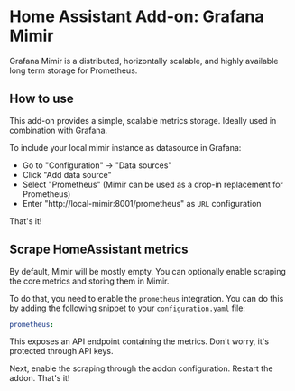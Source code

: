 # Home Assistant Add-on: Grafana Mimir

Grafana Mimir is a distributed, horizontally scalable, and highly available long term storage for Prometheus.

## How to use

This add-on provides a simple, scalable metrics storage. Ideally used in combination with Grafana.

To include your local mimir instance as datasource in Grafana:

- Go to "Configuration" -> "Data sources"
- Click "Add data source"
- Select "Prometheus" (Mimir can be used as a drop-in replacement for Prometheus)
- Enter "http://local-mimir:8001/prometheus" as `URL` configuration

That's it!

## Scrape HomeAssistant metrics

By default, Mimir will be mostly empty. You can optionally enable scraping the core metrics and storing them
in Mimir.

To do that, you need to enable the `prometheus` integration. You can do this by adding the following snippet
to your `configuration.yaml` file:

```yaml
prometheus:
```

This exposes an API endpoint containing the metrics. Don't worry, it's protected through API keys.

Next, enable the scraping through the addon configuration. Restart the addon. That's it!
